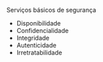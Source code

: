 Serviços básicos de segurança

- Disponibilidade
- Confidencialidade
- Integridade
- Autenticidade
- Irretratabilidade
